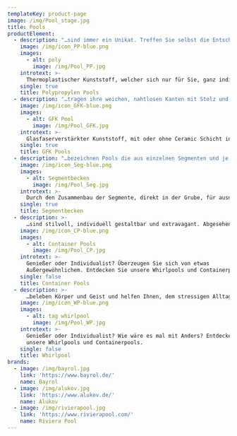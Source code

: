 ```yaml
---
templateKey: product-page
image: /img/Pool_stage.jpg
title: Pools
productElement:
  - description: "…sind immer ein Unikat. Treffen Sie selbst die Entscheidung über die exakte Größe, die Anzahl und Form der Treppen, welche Sprudelbank und Gegenstromanlage oder ob Ihr Boden dieselbe Farbe wie Ihre Wand tragen soll.\nVollkommene Flexibilität ist einer der größten Vorteile dieser in höchster Qualität für Sie zusammengefügten Polypropylenplatten. Rechtwinklige Treppenkanten und Innenecken, sowie perfekt gerade Wände sprechen eine klare Linie für modernes Design und eignen sich daher auch hervorragend für Überlaufpools. "
    image: /img/icon_PP-blue.png
    images:
      - alt: poly
        image: /img/Pool_PP.jpg
    introtext: >-
      Thermoplastischer Kunststoff, welcher sich nur für Sie, ganz individuell und auf den Zentimeter genau zu Ihrem Wunschpool formen lässt.
    single: true
    title: Polypropylen Pools
  - description: "…tragen ihre weichen, nahtlosen Kanten mit Stolz und fügen sich geschmeidig in jedes Landschaftsbild ein. Durch Ihre festen Formen und das Schichtsystem bieten diese Becken eine extrem hohe Steifigkeit, sind UV-beständig und resistent gegen alle üblichen Chemikalien.\nZur Auswahl steht eine große Varianten- und Farbvielfalt oder ein schlicht elegantes Design. Als Ceramic Pool werden Becken bezeichnet dessen Festigkeit durch eine zusätzliche Schicht, der sogenannten Ceramic Schicht, erhöht werden."
    image: /img/icon_GFK-blue.png
    images:
      - alt: GFK Pool
        image: /img/Pool_GFK.jpg
    introtext: >-
      Glasfaserverstärkter Kunststoff, mit oder ohne Ceramic Schicht in fester Form, abgerundeten Ecken und nahtloser Schönheit.
    single: true
    title: GFK Pools
  - description: "…bezeichnen Pools die aus einzelnen Segmenten und je nach Hersteller aus unterschiedlichen Materialien bestehen. Diese können in Ihrer Bauweise individuell zusammengesetzt werden um verschiedene Formen und Größen zu erreichen.\n\n Durch das Zusammensetzen der Elemente in der Grube ist ein Einbau an schwer zugänglichen Orten, wie zum Beispiel einem Hinterhaus mit engem Garten, möglich. Dementsprechend entfallen die Krankosten."
    image: /img/icon_Seg-blue.png
    images:
      - alt: Segmentbecken
        image: /img/Pool_Seg.jpg
    introtext: >-
      Durch den Zusammenbau der Segmente, direkt in der Grube, für ausnahmslos jeden Garten flexibel realisierbar.
    single: true
    title: Segmentbecken
  - description: >-
      …sind stilvoll, individuell gestaltbar und extravagant. Abgesehen vom „Wow-Effekt“ bieten Ihnen unsere Containerpools viele Vorteile und bringen ein Highlight in Ihren Garten. Durch die stabile, freitragende Bauweise der Container und der bereits vormontierten Technik ist die Montage sowohl oberirdisch als auch teileingelassen möglich.
    image: /img/icon_CP-blue.png
    images:
      - alt: Container Pools
        image: /img/Pool_CP.jpg
    introtext: >-
      Genießer oder Individualist? Überzeugen Sie sich von etwas
      Außergewöhnlichem. Entdecken Sie unsere Whirlpools und Containerpools.
    single: false
    title: Container Pools
  - description: >-
      …beleben Körper und Geist und helfen Ihnen, dem stressigen Alltag zu entfliehen. Die drei elementaren Faktoren Wärme, Wasser und Massage spiegeln den Inbegriff von Sinnlichkeit und Ruhe wider. So fördern Sie Ihre Durchblutung, entlasten Ihre Gelenke und lösen Ihre verspannten Muskelpartien.
    image: /img/icon_WP-blue.png
    images:
      - alt: tag whirlpool
        image: /img/Pool_WP.jpg
    introtext: >-
      Genießer oder Individualist? Wie wäre es mal mit Anders? Entdecken Sie
      unsere Whirlpools und Containerpools.
    single: false
    title: Whirlpool
brands:
  - image: /img/bayrol.jpg
    link: 'https://www.bayrol.de/'
    name: Bayrol
  - image: /img/alukov.jpg
    link: 'https://www.alukov.de/'
    name: Alukov
  - image: /img/rivierapool.jpg
    link: 'https://www.rivierapool.com/'
    name: Riviera Pool
---
```


